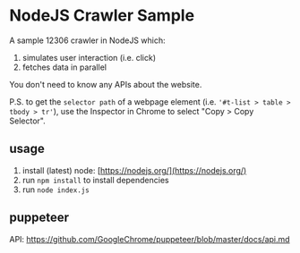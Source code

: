 # NodeJS Crawler Sample

A sample 12306 crawler in NodeJS which:
1. simulates user interaction (i.e. click)
2. fetches data in parallel

You don't need to know any APIs about the website.

P.S. to get the `selector path` of a webpage element (i.e. `'#t-list > table > tbody > tr'`), use the Inspector in Chrome to select "Copy > Copy Selector".

## usage
1. install (latest) node: [https://nodejs.org/](https://nodejs.org/)
2. run `npm install` to install dependencies
3. run `node index.js`

## puppeteer
API: https://github.com/GoogleChrome/puppeteer/blob/master/docs/api.md
